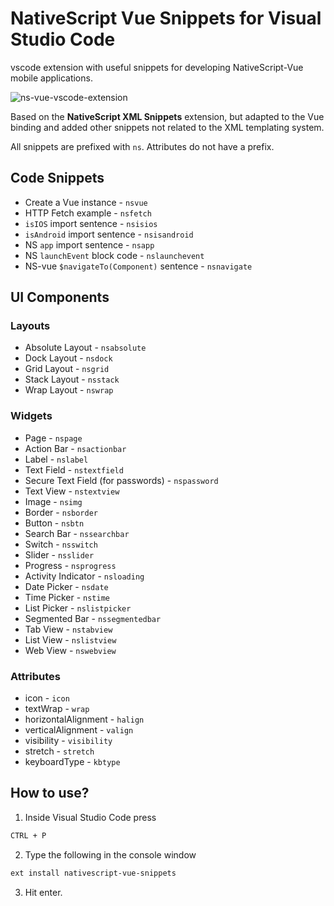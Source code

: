 # NativeScript Vue Snippets for Visual Studio Code

vscode extension with useful snippets for developing NativeScript-Vue mobile applications.

![ns-vue-vscode-extension](https://user-images.githubusercontent.com/136875/51983431-f248d880-2498-11e9-8ad9-84c696eb0da7.gif)

Based on the **NativeScript XML Snippets** extension, but adapted to the Vue binding and added other snippets not related to the XML templating system.

All snippets are prefixed with ```ns```. Attributes do not have a prefix.

## Code Snippets
- Create a Vue instance - ```nsvue```
- HTTP Fetch example - ```nsfetch```
- `isIOS` import sentence - ```nsisios```
- `isAndroid` import sentence - ```nsisandroid```
- NS `app` import sentence - ```nsapp```
- NS `launchEvent` block code - ```nslaunchevent```
- NS-vue `$navigateTo(Component)` sentence - ```nsnavigate```

## UI Components

### Layouts
- Absolute Layout - ```nsabsolute```
- Dock Layout - ```nsdock```
- Grid Layout - ```nsgrid```
- Stack Layout - ```nsstack```
- Wrap Layout - ```nswrap```

### Widgets
- Page - ```nspage```
- Action Bar - ```nsactionbar```
- Label - ```nslabel```
- Text Field - ```nstextfield```
- Secure Text Field (for passwords) - ```nspassword```
- Text View - ```nstextview```
- Image - ```nsimg```
- Border - ```nsborder```
- Button - ```nsbtn```
- Search Bar - ```nssearchbar```
- Switch - ```nsswitch```
- Slider - ```nsslider```
- Progress - ```nsprogress```
- Activity Indicator - ```nsloading```
- Date Picker - ```nsdate```
- Time Picker - ```nstime```
- List Picker - ```nslistpicker```
- Segmented Bar - ```nssegmentedbar```
- Tab View - ```nstabview```
- List View - ```nslistview```
- Web View - ```nswebview```

### Attributes
- icon - ```icon```
- textWrap - ```wrap```
- horizontalAlignment - ```halign```
- verticalAlignment - ```valign```
- visibility - ```visibility```
- stretch - ```stretch```
- keyboardType - ```kbtype```

## How to use?

1. Inside Visual Studio Code press

  ```bash
  CTRL + P
  ```

2. Type the following in the console window

  ``` bash
  ext install nativescript-vue-snippets
  ```

3. Hit enter.
